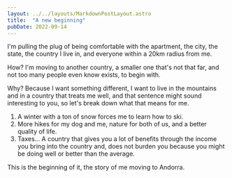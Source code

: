 ```yaml
---
layout: ../../layouts/MarkdownPostLayout.astro
title:  "A new beginning"
pubDate: 2022-09-14
---
```


I'm pulling the plug of being comfortable with the apartment, the city, the state, the country I live in, and everyone within a 20km radius from me.

How? I'm moving to another country, a smaller one that's not that far, and not too many people even know exists, to begin with.

Why? Because I want something different, I want to live in the mountains and in a country that treats me well, and that sentence might sound interesting to you, so let's break down what that means for me.

1. A winter with a ton of snow forces me to learn how to ski.
2. More hikes for my dog and me, nature for both of us, and a better quality of life.
3. Taxes... A country that gives you a lot of benefits through the income you bring into the country and, does not burden you because you might be doing well or better than the average.

This is the beginning of it, the story of me moving to Andorra.
